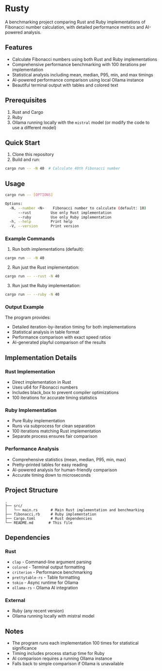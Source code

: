 # Rusty

A benchmarking project comparing Rust and Ruby implementations of Fibonacci number calculation, with detailed performance metrics and AI-powered analysis.

## Features

- Calculate Fibonacci numbers using both Rust and Ruby implementations
- Comprehensive performance benchmarking with 100 iterations per implementation
- Statistical analysis including mean, median, P95, min, and max timings
- AI-powered performance comparison using local Ollama instance
- Beautiful terminal output with tables and colored text

## Prerequisites

1. Rust and Cargo
2. Ruby
3. Ollama running locally with the `mistral` model (or modify the code to use a different model)

## Quick Start

1. Clone this repository
2. Build and run:

```bash
cargo run -- -N 40  # Calculate 40th Fibonacci number
```

## Usage

```bash
cargo run -- [OPTIONS]

Options:
  -N, --number <N>    Fibonacci number to calculate (default: 10)
      --rust         Use only Rust implementation
      --ruby         Use only Ruby implementation
  -h, --help         Print help
  -V, --version      Print version
```

### Example Commands

1. Run both implementations (default):

```bash
cargo run -- -N 40
```

2. Run just the Rust implementation:

```bash
cargo run -- --rust -N 40
```

3. Run just the Ruby implementation:

```bash
cargo run -- --ruby -N 40
```

### Output Example

The program provides:

- Detailed iteration-by-iteration timing for both implementations
- Statistical analysis in table format
- Performance comparison with exact speed ratios
- AI-generated playful comparison of the results

## Implementation Details

### Rust Implementation

- Direct implementation in Rust
- Uses u64 for Fibonacci numbers
- Includes black_box to prevent compiler optimizations
- 100 iterations for accurate timing statistics

### Ruby Implementation

- Pure Ruby implementation
- Runs via subprocess for clean separation
- 100 iterations matching Rust implementation
- Separate process ensures fair comparison

### Performance Analysis

- Comprehensive statistics (mean, median, P95, min, max)
- Pretty-printed tables for easy reading
- AI-powered analysis for human-friendly comparison
- Accurate timing down to microseconds

## Project Structure

```
.
├── src/
│   └── main.rs      # Main Rust implementation and benchmarking
├── fibonacci.rb     # Ruby implementation
├── Cargo.toml       # Rust dependencies
└── README.md       # This file
```

## Dependencies

### Rust

- `clap` - Command-line argument parsing
- `colored` - Terminal output formatting
- `criterion` - Performance benchmarking
- `prettytable-rs` - Table formatting
- `tokio` - Async runtime for Ollama
- `ollama-rs` - Ollama AI integration

### External

- Ruby (any recent version)
- Ollama running locally with mistral model

## Notes

- The program runs each implementation 100 times for statistical significance
- Timing includes process startup time for Ruby
- AI comparison requires a running Ollama instance
- Falls back to simple comparison if Ollama is unavailable
